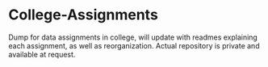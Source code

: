# College-Assignments

Dump for data assignments in college, will update with readmes explaining each assignment, as well as reorganization. Actual repository is private and available at request.
